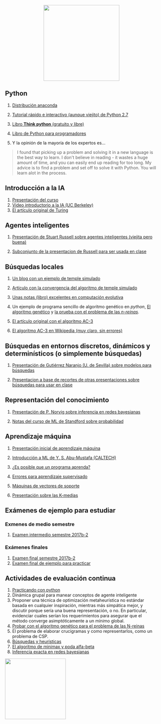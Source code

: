 
<div style="text-align:center"><img src="ia.png" width="250"></div>

## Python

1. [Distribución anaconda](https://www.continuum.io/downloads)

2. [Tutorial rápido e interactivo (aunque viejito) de Python 2.7](http://www.learnpython.org)

3. [Libro **Think python** (gratuito y libre)](http://www.greenteapress.com/thinkpython/)

4. [Libro de Python para programadores](http://www.diveintopython.net)

5. Y la opinión de la mayoría de los expertos es...

> I found that picking up a problem and solving it in a new language
> is the best way to learn.  I don't believe in reading - it wastes a
> huge amount of time, and you can easily end up reading for too long.
> My advice is to find a problem and set off to solve it with
> Python. You will learn alot in the process.


## Introducción a la IA

1. [Presentación del curso](presentaciones/Intro_IA.pdf)
1. [Video introductorio a la IA (UC Berkeley)](https://youtu.be/W1S-HSakPTM?t=23m23s)
3. [El artículo original de Turing](http://www.csee.umbc.edu/courses/471/papers/turing.pdf)

## Agentes inteligentes

1. [Presentación de Stuart Russell sobre agentes inteligentes (viejita
   pero buena)](http://aima.eecs.berkeley.edu/slides-pdf/chapter02.pdf)

2. [Subconjunto de la presentacion de Russell para ser usada en clase](presentaciones/Agentes_inteligentes.pdf)

## Búsquedas locales

1. [Un blog con un ejemplo de temple simulado](http://apmonitor.com/me575/index.php/Main/SimulatedAnnealing)

2. [Artículo con la convergencia del algoritmo de temple simulado](http://www.mit.edu/~dbertsim/papers/Optimization/Simulated%20annealing.pdf)

3. [Unas notas (libro) excelentes en computación evolutiva](http://delta.cs.cinvestav.mx/~ccoello/compevol/apuntes.pdf)

4. Un ejemplo de programa sencillo de algoritmo genético en *python*, [El algoritmo genético](codigo/ga/genetico.py) y [la prueba con el problema de las *n-reinas*](codigo/ga/genetico_nreinas.py).

5. [El artículo original con el algoritmo AC-3](http://cse.unl.edu/~choueiry/Documents/Mackworth-AIJ77.pdf)

6. [El algoritmo AC-3 en Wikipedia (muy claro, sin errores)](https://en.wikipedia.org/wiki/AC-3_algorithm)

## Búsquedas en entornos discretos, dinámicos y determinísticos (o simplemente búsquedas)

1. [Presentación de Gutiérrez Naranjo (U. de Sevilla) sobre modelos para búsquedas](presentaciones/modelos_busquedas.pdf)

2. [Presentacion a base de recortes de otras presentaciones sobre búsquedas para usar en clase](presentaciones/busquedas.pdf)

## Representación del conocimiento

1. [Presentación de P. Norvig sobre inferencia en redes bayesianas](presentaciones/Inferencia.pdf)

2. [Notas del curso de ML de Standford sobre probabilidad](notas/proba.pdf)

## Aprendizaje máquina

1. [Presentación inicial de aprendizaje máquina](presentaciones/machine_learning.pdf)

2. [Introducción a ML de Y. S. Abu-Mustafa (CALTECH)](presentaciones/ml_mustafa.pdf)

3. [¿Es posible que un programa aprenda?](presentaciones/aprendizaje_mustafa.pdf)

4. [Errores para aprendizaje supervisado](presentaciones/errores.pdf)

5. [Máquinas de vectores de soporte](presentaciones/svm_presentacion.pdf)

6. [Presentación sobre las K-medias](presentaciones/kmedias.pdf)


## Exámenes de ejemplo para estudiar

### Exmenes de medio semestre
1. [Examen intermedio semestre 2017b-2](examenes_ejemplo/intermedio_2017b.pdf)

### Exámenes finales

1. [Examen final semestre 2017b-2](examenes_ejemplo/final_2017b.pdf)
2. [Examen final de ejemplo para practicar](examenes_ejemplo/final_ejemplo_2017b.pdf)

## Actividades de evaluación continua
1. [Practicando con python](examenes-rapidos/examen%20rápido%201/examen-rapido-01.pdf)
2. Dinámica grupal para manear conceptos de agente inteligente
3. Proponer una técnica de optimización metaheurística no estándar
   basada en cualquier inspiración, mientras más simpática mejor, y
   discutir porque sería una buena representación, o no. En
   particular, evidenciar cuales serían los requerimientos para
   asegurar que el método converge asimptóticamente a un mínimo
   global.
4. [Probar con el algoritmo genético para el problema de las N-reinas](examenes-rapidos/examen%20rápido%204/README.md)
5. El problema de elaborar crucigramas y como representarlos, como un problema de CSP.
6. [Búsquedas y heurísticas](examenes-rapidos/examen%20rápido%206/examen_rapido_06.pdf)
7. [El algoritmo de minimax y poda alfa-beta](examenes-rapidos/examen%20rápido%207/examen_rapido_07.pdf)
8. [Inferencia exacta en redes bayesianas](examenes-rapidos/examen%20rápido%208/examen_rapido_08_2018a.pdf)

<img src="ia.png" width="200" >
